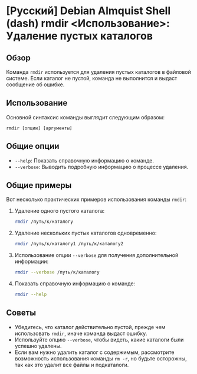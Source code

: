 # [Русский] Debian Almquist Shell (dash) rmdir <Использование>: Удаление пустых каталогов

## Обзор
Команда `rmdir` используется для удаления пустых каталогов в файловой системе. Если каталог не пустой, команда не выполнится и выдаст сообщение об ошибке.

## Использование
Основной синтаксис команды выглядит следующим образом:

```
rmdir [опции] [аргументы]
```

## Общие опции
- `--help`: Показать справочную информацию о команде.
- `--verbose`: Выводить подробную информацию о процессе удаления.

## Общие примеры
Вот несколько практических примеров использования команды `rmdir`:

1. Удаление одного пустого каталога:
   ```bash
   rmdir /путь/к/каталогу
   ```

2. Удаление нескольких пустых каталогов одновременно:
   ```bash
   rmdir /путь/к/каталогу1 /путь/к/каталогу2
   ```

3. Использование опции `--verbose` для получения дополнительной информации:
   ```bash
   rmdir --verbose /путь/к/каталогу
   ```

4. Показать справочную информацию о команде:
   ```bash
   rmdir --help
   ```

## Советы
- Убедитесь, что каталог действительно пустой, прежде чем использовать `rmdir`, иначе команда выдаст ошибку.
- Используйте опцию `--verbose`, чтобы видеть, какие каталоги были успешно удалены.
- Если вам нужно удалить каталог с содержимым, рассмотрите возможность использования команды `rm -r`, но будьте осторожны, так как это удалит все файлы и подкаталоги.